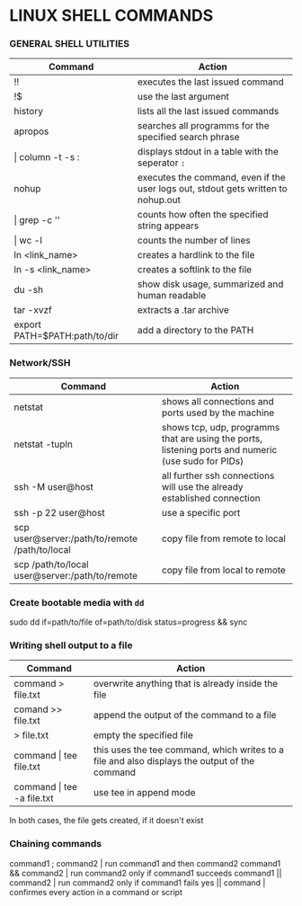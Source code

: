 # LINUX SHELL COMMANDS

### GENERAL SHELL UTILITIES

Command | Action
--- | ---
!! | executes the last issued command
!$ | use the last argument
history | lists all the last issued commands
apropos <search phrase> | searches all programms for the specified search phrase
<command> \| column -t -s :	| displays stdout in a table with the seperator `:`
nohup <command> | executes the command, even if the user logs out, stdout gets written to nohup.out
<command> \| grep -c '<string>' | counts how often the specified string appears
<command> \| wc -l | counts the number of lines
ln <file> <link_name> | creates a hardlink to the file
ln -s <file> <link_name> | creates a softlink to the file
du -sh | show disk usage, summarized and human readable
tar -xvzf <your file> | extracts a .tar archive
export PATH=$PATH:path/to/dir | add a directory to the PATH

### Network/SSH

Command | Action
--- | ---
netstat	| shows all connections and ports used by the machine
netstat -tupln | shows tcp, udp, programms that are using the ports, listening ports and numeric (use sudo for PIDs)
ssh -M user@host | all further ssh connections will use the already established connection
ssh -p 22 user@host | use a specific port
scp user@server:/path/to/remote /path/to/local | copy file from remote to local
scp /path/to/local user@server:/path/to/remote | copy file from local to remote

### Create bootable media with `dd`
sudo dd if=path/to/file of=path/to/disk status=progress && sync

### Writing shell output to a file

Command | Action
--- | ---
command > file.txt | overwrite anything that is already inside the file
comand >> file.txt | append the output of the command to a file
\> file.txt | empty the specified file
command \| tee file.txt | this uses the tee command, which writes to a file and also displays the output of the command
command \| tee -a file.txt | use tee in append mode

In both cases, the file gets created, if it doesn't exist

### Chaining commands
command1 ; command2 | run command1 and then command2
command1 && command2 | run command2 only if command1 succeeds
command1 || command2 | run command2 only if command1 fails
yes || command | confirmes every action in a command or script
